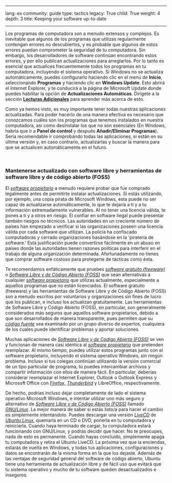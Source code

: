 

---

lang: es
community: guide
type: tactics
legacy: True
child: True
weight: 4
depth: 3
title: Keeping your software up-to-date

---

<p>Los programas de computadora son a menudo extensos y complejos. Es inevitable que algunos de los programas que utilizas regularmente contengan errores no descubiertos, y es probable que algunos de estos errores puedan comprometer la seguridad de tu computadora. Sin embargo, los desarrolladores de software continúan encontrando estos errores, y por ello publican actualizaciones para arreglarlos. Por lo tanto es esencial que actualices frecuentemente todos los programas en tu computadora, incluyendo el sistema operativo. Si Windows no se actualiza automáticamente, puedes configurarlo haciendo clic en el menú de <strong>Inicio</strong>, seleccionando <strong>Programas</strong> y haciendo clic en <strong>Windows Update</strong>. Esto abrirá el Internet Explorer, y te conducirá a la página de Microsoft Update donde puedes habilitar la opción de <strong>Actualizaciones Automáticas</strong>. Dirígete a la sección <a href="/es/chapter_1_5" title="Lecturas Adicionales"><strong>Lecturas Adicionales</strong></a> para aprender más acerca de esto.</p>

<p>Como ya hemos visto, es muy importante tener todas nuestras aplicaciones actualizadas. Para poder hacerlo de una manera efectiva es necesario que conozcamos cuáles son los programas que tenemos instalados en nuestra computadora, así como desinstalar los que no son esenciales (En Windows, habría que ir a <strong>Panel de control</strong> y después <strong>Añadir/Eliminar Programas</strong>). Sería recomendable ir comprobando todas las aplicaciones, si están en su última versión y, en caso contrario, actualizarlas y buscar la manera para que se actualicen automáticamente en el futuro.</p>

<p>&nbsp;</p>

<h3 id="Mantenerseactualizadoconsoftwarelibre">Mantenerse actualizado con software libre y herramientas de software libre y de código abierto (FOSS)</h3>

<p>El <em><a href="/es/glossary#Software_propietario" title="Software propietario">software propietario</a></em> a menudo requiere probar que fue comprado legalmente antes de permitirte instalar actualizaciones. Si estás utilizando, por ejemplo, una copia pirata de Microsoft Windows, esta puede no ser capaz de actualizarse automáticamente, lo que te dejaría a ti y a tu información extremadamente vulnerables. Al no tener una licencia válida, te pones a ti y a otros en riesgo. El confiar en software ilegal puede presentar también riesgos no técnicos. Las autoridades en un creciente número de países han empezado a verificar si las organizaciones poseen una licencia válida por cada software que utilizan. La policía ha confiscado computadoras y cerrado organizaciones basándose en la 'piratería de software.' Esta justificación puede convertirse fácilmente en un abuso en países donde las autoridades tienen razones políticas para interferir en el trabajo de alguna organización determinada. Afortunadamente no tienes que comprar software costoso para protegerte de tácticas como ésta.</p>

<p>Te recomendamos enfáticamente que pruebes <a href="/es/glossary#Freeware" title="Software gratuito (freeware)"><em>software gratuito (freeware)</em></a> o <a href="/es/glossary#FOSS" title="Software Libre y de Código Abierto (FLOSS)"><em>Software Libre y de Código Abierto (FOSS)</em></a> que sean alternativas a cualquier <em><a href="/es/glossary#Software_propietario" title="Software propietario">software propietario</a></em> que utilizas actualmente, especialmente a aquellos programas que no están licenciados. El software gratuito (freeware) y las herramientas de Software Libre y de Código Abierto (FOSS) son a menudo escritos por voluntarios y organizaciones sin fines de lucro que los publican, e incluso los actualizan gratuitamente. Las herramientas de Software Libre y Código Abierto (FOSS), en particular, son generalmente considerados más seguros que aquellos software propietarios, debido a que son desarrollados de manera transparente, pues permiten que su <em><a href="/es/glossary#Codigo_fuente" title="Código fuente">código fuente</a></em> sea examinado por un grupo diverso de expertos, cualquiera de los cuales puede identificar problemas y aportar soluciones.</p>

<p>Muchas aplicaciones de <a href="/es/glossary#FOSS" title="Software Libre y de Código Abierto (FLOSS)"><em>Software Libre y de Código Abierto (FOSS)</em></a> se ven y funcionan de manera casi idéntica al <em><a href="/es/glossary#Software_propietario" title="Software propietario">software propietario</a></em> que pretenden reemplazar. Al mismo tiempo, puedes utilizar estos programas junto con el software propietario, incluyendo el sistema operativo Windows, sin ningún problema. Incluso si tus colegas continúan utilizando la versión comercial de un tipo particular de programa, tú puedes intercambiar archivos y compartir información con ellos de manera fácil. En particular, deberías considerar reemplazar el Internet Explorer, Outlook o Outlook Express y Microsoft Office con <a href="/es/glossary#Firefox" title="Firefox"><em>Firefox</em></a>, <a href="/es/glossary#Thunderbird" title="Thunderbird"><em>Thunderbird</em></a> y LibreOffice, respectivamente.</p>

<p>De hecho, podrías incluso dejar completamente de lado el sistema operativo Microsoft Windows, e intentar utilizar uno más seguro y alternativo de <a href="/es/glossary#FOSS" title="Software Libre y de Código Abierto (FLOSS)"><em>Software Libre y de Código Abierto (FOSS)</em></a> llamado <a href="/es/glossary#GNU_Linux" title="GNU/Linux"><em>GNU/Linux</em></a>. La mejor manera de saber si estás listo/a para hacer el cambio es simplemente intentándolo. Puedes descargar una versión <a href="/es/glossary#LiveCD" title="LiveCD"><em>LiveCD</em></a> de <a href="/es/glossary#GNU_Linux" title="GNU/Linux"><em>Ubuntu Linux</em></a>, quemarla en un CD o DVD, ponerla en tu computadora y reiniciarla. Cuando haya terminado de cargar, tu computadora estará funcionando con GNU/Linux, y podrás decidir que hacer. No te preocupes, nada de esto es permanente. Cuando hayas concluido, simplemente apaga tu computadora y retira el Ubuntu LiveCD. La próxima vez que la enciendas, estarás de vuelta en Windows, y todas tus aplicaciones, configuraciones y datos se encontrarán de la misma forma en la que los dejaste. Además de las ventajas de seguridad general del software de código abierto, Ubuntu tiene una herramienta de actualización libre y de fácil uso que evitará que tu sistema operativo y mucho de tu software queden desactualizados e inseguros.</p>

<p>&nbsp;</p>


